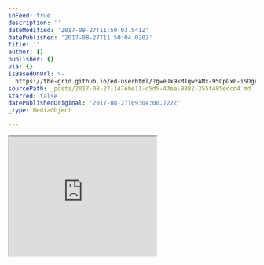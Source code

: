 ```yaml
---
inFeed: true
description: ''
dateModified: '2017-08-27T11:50:03.541Z'
datePublished: '2017-08-27T11:50:04.020Z'
title: ''
author: []
publisher: {}
via: {}
isBasedOnUrl: >-
  https://the-grid.github.io/ed-userhtml/?g=eJx9kM1qwzAMx-95CpGx0-iSDgrDcXNotqcYOzix0pga28RKl6zs3ed8kJaxzWAjydJPf4l7GjTmkVRnuEQQzoeS1DDYpul9NgUaVMeGbiOlqE7H1nZGMrjbFYfnXTF_OOsVKWsYiNJb3RHOcbKOQTrbGmtanc-NMhL7AM-ir0iLEvVjSWaR8i9um7r-lnj1V-hTBoGqjOvojQaH-7hqsDqVto_f5w5SeafFwMBYg9mfyWwyUcJDqDhfflnCoUhfXkcAT5aN8mkaqG27kGKotPB-H48DhruRWItOU5xfUVBZbbuWJ1NxgEx64IceUHJlJiEpaMp5Mr7fX-6NpA
sourcePath: _posts/2017-08-27-147ebe11-c5d5-43ea-9882-355f485eccd4.md
starred: false
datePublishedOriginal: '2017-08-27T09:04:00.722Z'
_type: MediaObject

---
```

<iframe src="https://the-grid.github.io/ed-userhtml/?g=eJx9kM1qwzAMx-95CpGx0-iSDgrDcXNotqcYOzix0pga28RKl6zs3ed8kJaxzWAjydJPf4l7GjTmkVRnuEQQzoeS1DDYpul9NgUaVMeGbiOlqE7H1nZGMrjbFYfnXTF_OOsVKWsYiNJb3RHOcbKOQTrbGmtanc-NMhL7AM-ir0iLEvVjSWaR8i9um7r-lnj1V-hTBoGqjOvojQaH-7hqsDqVto_f5w5SeafFwMBYg9mfyWwyUcJDqDhfflnCoUhfXkcAT5aN8mkaqG27kGKotPB-H48DhruRWItOU5xfUVBZbbuWJ1NxgEx64IceUHJlJiEpaMp5Mr7fX-6NpA" height="244" style=""></iframe>